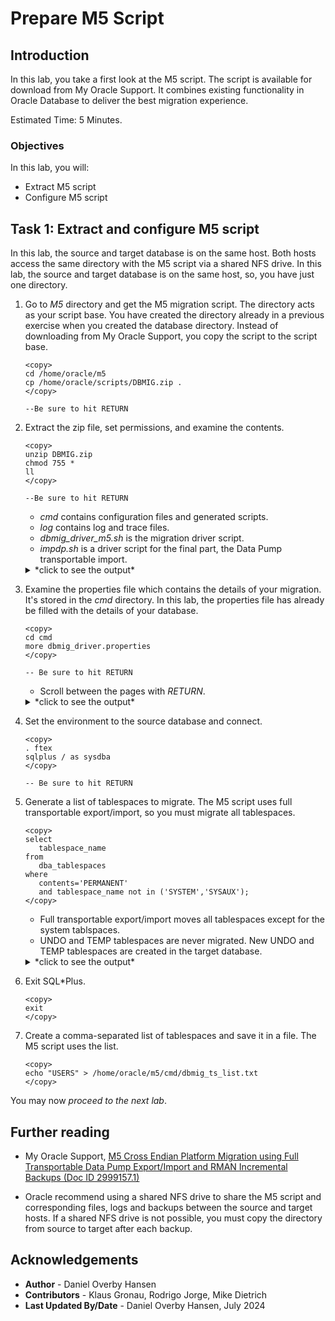 # Prepare M5 Script

## Introduction

In this lab, you take a first look at the M5 script. The script is available for download from My Oracle Support. It combines existing functionality in Oracle Database to deliver the best migration experience.

Estimated Time: 5 Minutes.

### Objectives

In this lab, you will:

* Extract M5 script
* Configure M5 script

## Task 1: Extract and configure M5 script

In this lab, the source and target database is on the same host. Both hosts access the same directory with the M5 script via a shared NFS drive. In this lab, the source and target database is on the same host, so, you have just one directory. 

1. Go to *M5* directory and get the M5 migration script. The directory acts as your script base. You have created the directory already in a previous exercise when you created the database directory. Instead of downloading from My Oracle Support, you copy the script to the script base.

    ```
    <copy>
    cd /home/oracle/m5
    cp /home/oracle/scripts/DBMIG.zip .
    </copy>
    
    --Be sure to hit RETURN
    ```

2. Extract the zip file, set permissions, and examine the contents.

    ```
    <copy>
    unzip DBMIG.zip
    chmod 755 * 
    ll
    </copy>
    
    --Be sure to hit RETURN
    ```

    * *cmd* contains configuration files and generated scripts.
    * *log* contains log and trace files. 
    * *dbmig\_driver\_m5.sh* is the migration driver script.
    * *impdp.sh* is a driver script for the final part, the Data Pump transportable import.

    <details>
    <summary>*click to see the output*</summary>
    ``` text
    $ unzip DBMIG.zip
    Archive:  DBMIG.zip
      inflating: cmd/dbmig_driver.properties
      inflating: dbmig_driver_m5.sh
      inflating: impdp.sh
     extracting: log/rman_mig_bkp.log
    
    $ chmod 755 *
    
    $ ll
    total 56
    drwxr-xr-x. 2 oracle oinstall    37 Jun 21 07:55 cmd
    -rw-r--r--. 1 oracle oinstall 35267 Apr 26 10:40 dbmig_driver_m5.sh
    -rw-r--r--. 1 oracle oinstall  9263 Jun 21 07:55 DBMIG.zip
    -rw-rw-r--. 1 oracle oinstall  4394 Apr 16 17:54 impdp.sh
    drwxr-xr-x. 2 oracle oinstall    30 Jun 21 07:55 log
    drwxr-xr-x. 2 oracle oinstall     6 Jun 20 12:28 m5dir
    $
    ```
    </details>

3. Examine the properties file which contains the details of your migration. It's stored in the *cmd* directory. In this lab, the properties file has already be filled with the details of your database.

    ```
    <copy>
    cd cmd
    more dbmig_driver.properties
    </copy>

    -- Be sure to hit RETURN
    ```

    * Scroll between the pages with *RETURN*. 

    <details>
    <summary>*click to see the output*</summary>
    ``` text
    $ cd cmd
    $ more dbmig_driver.properties

    ############################################################
    #Source database properties
    #my_M5_prop_version=2
    # -
    # - ORACLE_HOME     Path to Oracle Home
    # - ORACLE_SID      SID of the source database
    # - SRC_SCAN        Connect string to source database via SCAN.
    #                   If no SCAN, specify source database network name.
    #                   Enclose in single quotes
    #                      Example: '@myhost-scan/db1'
    #                      Example: '@localhost/pdb1'
    # - MIG_PDB         Accepted values: 0, 1
    #                      Choose 0 if source is non-CDB
    #                      Choose 1 if source is a PDB
    # - PDB_NAME        If source is a PDB, specify PDB name.
    #                   Else leave blank
    #                      Example: PDB1
    # - BKP_FROM_STDBY  Accepted values: 0, 1
    #                      Choose 0 to back up from primary database,
    #                      or if Data Guard is not in use.
    #                      Choose 1 to back up from standby database.
    ############################################################
    export ORACLE_HOME=/u01/app/oracle/product/19
    export PATH=$PATH:$ORACLE_HOME/bin
    export ORACLE_SID=FTEX
    export SRC_SCAN='@localhost/ftex'
    export MIG_PDB=0
    export PDB_NAME=
    export BKP_FROM_STDBY=0
    ############################################################
    #Source Data Pump settings
    # - SOURCE_DPDMP    Directory path of the directory DATA_PUMP_DIR
    #                      Example: /u01/app/oracle/m5/data_pump_dir
    # - SOURCE_DPIR     Data Pump Directory, typically DATA_PUMP_DIR
    # - SYSTEM_USR      Username for Data Pump export.
    #                   Do not use SYS AS SYSDBA
    #                      Example: SYSTEM
    # - DP_TRACE        Data Pump trace level.
    #                   Use 0 to disable trace.
    #                   Use 3FF0300 to full transportable tracing
    #                   See MOS Doc ID 286496.1 for details.
    # - DP_PARALLEL     Data Pump parallel setting.
    #                   Accepted values: 1 to 999
    #                      Example: 16
    ############################################################
    export SOURCE_DPDMP=/home/oracle/m5/m5dir
    export SOURCE_DPDIR=M5DIR
    export SYSTEM_USR=FTEXUSER
    export DP_TRACE=0
    export DP_PARALLEL=1
    export DP_ENC_PROMPT=N
    ############################################################
    #Source RMAN settings
    # - BKP_DEST_TYPE   Accepted values: DISK, SBT_TAPE
    #                      Choose DISK to backup up to local storage
    #                      Choose SBT_TAPE to use ZDLRA
    # - BKP_DEST_PARM   If BKP_DEST_TYPE=DISK, enter location for backup:
    #                      Example: /u01/app/oracle/m5/rman
    #                   If BKP_DEST_TYPE=SBT_TAPE, enter channel configuration:
    #                      Example: "'%d_%U' PARMS \"SBT_LIBRARY=<oracle_home>/lib/libra.so,SBT_PARMS=(RA_WALLET='location=file:<oracle_home>/dbs/zdlra credential_alias=<zdlra-connect-string>')\""
    # - CAT_CRED        If you use RMAN catalog or ZDLRA, specify connect string to catalog database
    #                      Example: <scan-name>:<port>/<service>
    # - SECTION_SIZE    Section size used in RMAN backups
    # - CHN             Number of RMAN channels allocated
    ############################################################
    export BKP_DEST_TYPE=DISK
    export BKP_DEST_PARM=/home/oracle/m5/rman
    export CAT_CRED=
    export SECTION_SIZE=64G
    export CHN=4
    ############################################################
    #Destination host settings
    #If specified, the script transfers the RMAN backups and
    #Data Pump dump file to the destination via over SSH.
    #SSH equivalence is required.
    # - DEST_SERVER     Network name of the destination server.
    #                   Leave blank if you manually transfer
    #                   backups and dump files
    # - DEST_USER       User for SSH connection
    #                      Example: oracle
    # - DEST_WORKDIR    The script working directory on destination
    #                      Example: /u01/app/oracle/m5
    # - DEST_DPDMP      The directory path used by DATA_PUMP_DIR
    #                   in destination database
    #                      Example: /u01/app/oracle/m5/data_pump_dir
    ############################################################
    export DEST_SERVER=
    export DEST_USER=
    export DEST_WORKDIR=
    export DEST_DPDMP=
    
    ############################################################
    #Advanced settings
    #Normally, you don't need to edit this section
    ############################################################
    export WORKDIR=$PWD
    export LOG_DIR=${WORKDIR}/log
    export CMD_DIR=${WORKDIR}/cmd
    export PATH=$PATH:$ORACLE_HOME/bin
    export DT=`date +%y%m%d%H%M%S`
    export CMD_MKDIR=`which mkdir`
    export CMD_TOUCH=`which touch`
    export CMD_CAT=`which cat`
    export CMD_RM=`which rm`
    export CMD_AWK=`which awk`
    export CMD_SCP=`which scp`
    export CMD_CUT=`which cut`
    export CMD_PLATFORM=`uname`
    if [[ "$CMD_PLATFORM" = "Linux" ]]; then
        export CMD_GREP="/usr/bin/grep"
    else
        if [[ "$CMD_PLATFORM" = "AIX" ]]; then
          export CMD_GREP="/usr/bin/grep"
        else
          if [[ "$CMD_PLATFORM" = "HPUX" ]]; then
            export CMD_GREP="/usr/bin/grep"
          else
            export CMD_GREP=`which ggrep`
          fi
        fi
    fi
    export my_M5_prop_version=2
    $
    ```
    </details>

4. Set the environment to the source database and connect. 

    ```
    <copy>
    . ftex
    sqlplus / as sysdba
    </copy>

    -- Be sure to hit RETURN
    ```

5. Generate a list of tablespaces to migrate. The M5 script uses full transportable export/import, so you must migrate all tablespaces. 

    ```
    <copy>
    select
       tablespace_name
    from
       dba_tablespaces
    where
       contents='PERMANENT'
       and tablespace_name not in ('SYSTEM','SYSAUX');
    </copy>
    ```

    * Full transportable export/import moves all tablespaces except for the system tablspaces.
    * UNDO and TEMP tablespaces are never migrated. New UNDO and TEMP tablespaces are created in the target database.

    <details>
    <summary>*click to see the output*</summary>
    ``` text
    TABLESPACE_NAME
    ------------------------------
    USERS
    ```
    </details>

6. Exit SQL*Plus. 

    ```
    <copy>
    exit
    </copy>
    ```

7. Create a comma-separated list of tablespaces and save it in a file. The M5 script uses the list.

    ```
    <copy>
    echo "USERS" > /home/oracle/m5/cmd/dbmig_ts_list.txt
    </copy>
    ```

You may now *proceed to the next lab*.

## Further reading 

* My Oracle Support, [M5 Cross Endian Platform Migration using Full Transportable Data Pump Export/Import and RMAN Incremental Backups (Doc ID 2999157.1)](https://support.oracle.com/epmos/faces/DocumentDisplay?id=2999157.1)

* Oracle recommend using a shared NFS drive to share the M5 script and corresponding files, logs and backups between the source and target hosts. If a shared NFS drive is not possible, you must copy the directory from source to target after each backup.

## Acknowledgements

* **Author** - Daniel Overby Hansen
* **Contributors** - Klaus Gronau, Rodrigo Jorge, Mike Dietrich
* **Last Updated By/Date** - Daniel Overby Hansen, July 2024
